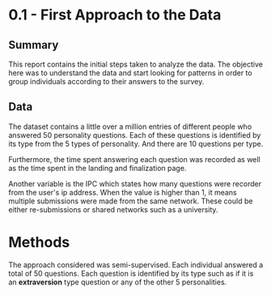 # 0.1 - First Approach to the Data

## Summary
This report contains the initial steps taken to analyze the data. The objective here was to understand the data and start looking for patterns in order to group individuals according to their answers to the survey.

## Data
The dataset contains a little over a million entries of different people who answered 50 personality questions. Each of these questions is identified by its type from the 5 types of personality. And there are 10 questions per type.

Furthermore, the time spent answering each question was recorded as well as the time spent in the landing and finalization page.

Another variable is the IPC which states how many questions were recorder from the user's ip address. When the value is higher than 1, it means multiple submissions were made from the same network. These could be either re-submissions or shared networks such as a university.

# Methods
The approach considered was semi-supervised. Each individual answered a total of 50 questions. Each question is identified by its type such as if it is an **extraversion** type question or any of the other 5 personalities.
